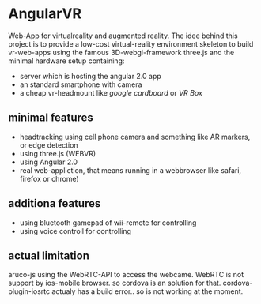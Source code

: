# AngularVR
Web-App for virtualreality and augmented reality. The idee behind this project is to provide  a low-cost virtual-reality environment skeleton to build vr-web-apps using the famous 3D-webgl-framework three.js and the minimal hardware setup containing:

- server which is hosting the angular 2.0 app
- an standard smartphone with camera
- a cheap vr-headmount  like *google cardboard* or *VR Box*



## minimal features

- headtracking using cell phone camera and something like AR markers, or edge detection
- using three.js (WEBVR)
- using Angular 2.0
- real web-appliction, that means running in a webbrowser like safari, firefox or chrome)

## additiona features

- using bluetooth gamepad of wii-remote for controlling
- using voice controll for controlling

## actual limitation

aruco-js using the WebRTC-API to access the webcame. WebRTC is not support by ios-mobile browser.
so cordova is an solution for that. 
cordova-plugin-iosrtc actualy has a build error.. so is not working at the moment.
